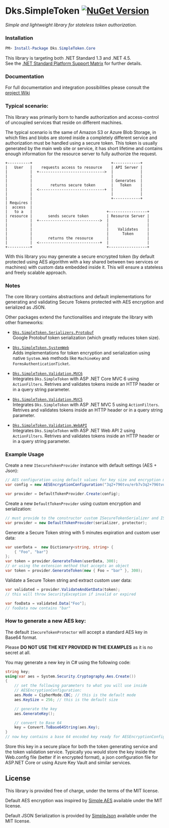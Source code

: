 Dks.SimpleToken [![NuGet Version](https://img.shields.io/nuget/v/Dks.SimpleToken.Core.svg?style=flat)](https://www.nuget.org/packages/Dks.SimpleToken.Core/) 
=================
*Simple and lightweight library for stateless token authorization.*

### Installation

```powershell
PM> Install-Package Dks.SimpleToken.Core
```

This library is targeting both .NET Standard 1.3 and .NET 4.5.  
See the [.NET Standard Platform Support Matrix][1] for further details.

### Documentation

For full documentation and integration possibilities please consult the [project Wiki](https://github.com/fdipuma/simpletoken/wiki)

### Typical scenario:

This library was primarily born to handle authorization and access-control of uncoupled services that reside on different machines.

The typical scenario is the same of Amazon S3 or Azure Blob Storage, in which files and blobs are stored inside a completely different service and authorization must be handled using a secure token. This token is usually generated by the main web site or service, it has short lifetime and contains enough information for the resource server to fully authorize the request.

```
+----------+                                   +------------+
|   User   |    requests access to resource    | API Server |
|          |  +----------------------------->  |            |
|          |                                   |            |
|          |                                   | Generates  |
|          |        returns secure token       |   Token    |
|          |  <-----------------------------+  |            |
|          |                                   |            |
|          |                                   +------------+
| Requires |
|  access  |
|   to a   |                                 +-----------------+
| resource |       sends secure token        | Resource Server |
|          |  +--------------------------->  |                 |
|          |                                 |                 |
|          |                                 |    Validates    |
|          |                                 |      Token      |
|          |       returns the resource      |                 |
|          |  <---------------------------+  |                 |
+----------+                                 +-----------------+
```

With this library you may generate a secure encrypted token (by default protected using AES algorithm with a key shared between two services or machines) with custom data embedded inside it.
This will ensure a stateless and freely scalable approach.

### Notes

The core library contains abstractions and default implementations for generating and validating Secure Tokens protected with AES encryption and serialized as JSON.

Other packages extend the functionalities and integrate the library with other frameworks:

 - [`Dks.SimpleToken.Serializers.Protobuf`](https://www.nuget.org/packages/Dks.SimpleToken.Serializers.Protobuf)  
    Google Protobuf token serialization (which greatly reduces token size).

 - [`Dks.SimpleToken.SystemWeb`](https://www.nuget.org/packages/Dks.SimpleToken.SystemWeb)  
    Adds implementations for token encryption and serialization using native `System.Web` methods like `MachineKey` and `FormsAuthenticationTicket`.

 - [`Dks.SimpleToken.Validation.MVC6`](https://www.nuget.org/packages/Dks.SimpleToken.Validation.MVC6)  
    Integrates `Dks.SimpleToken` with ASP .NET Core MVC 6 using `ActionFilters`. Retrives and validates tokens inside an HTTP header or in a query string parameter.

 - [`Dks.SimpleToken.Validation.MVC5`](https://www.nuget.org/packages/Dks.SimpleToken.Validation.MVC5)  
    Integrates `Dks.SimpleToken` with ASP .NET MVC 5 using `ActionFilters`. Retrives and validates tokens inside an HTTP header or in a query string parameter.

 - [`Dks.SimpleToken.Validation.WebAPI`](https://www.nuget.org/packages/Dks.SimpleToken.Validation.WebAPI)  
    Integrates `Dks.SimpleToken` with ASP .NET Web API 2 using `ActionFilters`. Retrives and validates tokens inside an HTTP header or in a query string parameter.

### Example Usage

Create a new `ISecureTokenProvider` instance with default settings (AES + Json):

```csharp
// AES configuration using default values for key size and encryption modes
var config = new AESEncryptionConfiguration("3q2+796tvu/erb7v3q2+796tvu/erb7v3q2+796tvu8="); // example key DO NOT USE IN PRODUCTION

var provider = DefaultTokenProvider.Create(config);
```

Create a new `DefaultTokenProvider` using custom encryption and serialization:

```csharp
// must provide to the constructor custom ISecureTokenSerializer and ISecureTokenProtector instances
var provider = new DefaultTokenProvider(serializer, protector);
```

Generate a Secure Token string with 5 minutes expiration and custom user data:

```csharp
var userData =  new Dictionary<string, string> {
    { "Foo", "bar"}
};
var token = provider.GenerateToken(userData, 300);
// or using the extension method that accepts an object
var token = provider.GenerateToken(new { Foo = "bar" }, 300);
```

Validate a Secure Token string and extract custom user data:

```csharp
var validated = provider.ValidateAndGetData(token);
// this will throw SecurityException if invalid or expired

var fooData = validated.Data["Foo"];
// fooData now contains "bar"
```

### How to generate a new AES key:

The default `ISecureTokenProtector` will accept a standard AES key in Base64 format.

Please **DO NOT USE THE KEY PROVIDED IN THE EXAMPLES** as it is no secret at all.

You may generate a new key in C# using the following code:

```csharp
string key;
using(var aes = System.Security.Cryptography.Aes.Create())
{
    // set the following parameters to what you will use inside
    // AESEncryptionConfiguration:
    aes.Mode = CipherMode.CBC; // this is the default mode
    aes.KeySize = 256; // this is the default size

    // generate the key
    aes.GenerateKey();

    // convert to Base 64
    key = Convert.ToBase64String(aes.Key);
}
// now key contains a base 64 encoded key ready for AESEncryptionConfiguration
```
Store this key in a secure place for both the token generating service and the token validation service.
Typically you would store the key inside the Web.config file (better if in encrypted format), a json configuration file for ASP.NET Core or using Azure Key Vault and similar services.

## License

This library is provided free of charge, under the terms of the MIT license.

Default AES encryption was inspired by [Simple AES][3] available under the MIT license.

Default JSON Serialization is provided by [SimpleJson][4] available under the MIT license.

[1]: https://docs.microsoft.com/en-us/dotnet/articles/standard/library
[2]: https://github.com/mgravell/protobuf-net
[3]: https://github.com/ArtisanCode/SimpleAesEncryption
[4]: https://github.com/facebook-csharp-sdk/simple-json
